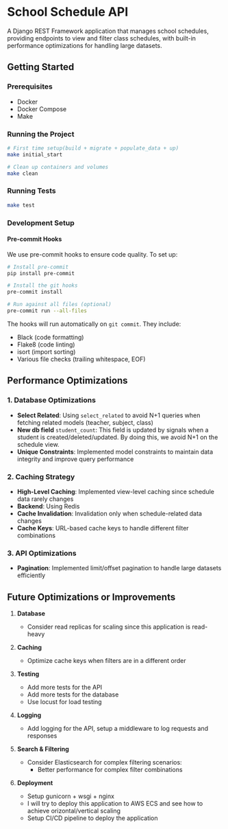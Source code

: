 # School Schedule API

A Django REST Framework application that manages school schedules, providing endpoints to view and filter class schedules, with built-in performance optimizations for handling large datasets.

## Getting Started

### Prerequisites
- Docker
- Docker Compose
- Make

### Running the Project

```bash
# First time setup(build + migrate + populate_data + up)
make initial_start

# Clean up containers and volumes
make clean
```

### Running Tests

```bash
make test
```

### Development Setup

#### Pre-commit Hooks

We use pre-commit hooks to ensure code quality. To set up:

```bash
# Install pre-commit
pip install pre-commit

# Install the git hooks
pre-commit install

# Run against all files (optional)
pre-commit run --all-files
```

The hooks will run automatically on `git commit`. They include:
- Black (code formatting)
- Flake8 (code linting)
- isort (import sorting)
- Various file checks (trailing whitespace, EOF)

## Performance Optimizations

### 1. Database Optimizations
- **Select Related**: Using `select_related` to avoid N+1 queries when fetching related models (teacher, subject, class)
- **New db field** `student_count`: This field is updated by signals when a student is created/deleted/updated. By doing this, we avoid N+1 on the schedule view.
- **Unique Constraints**: Implemented model constraints to maintain data integrity and improve query performance

### 2. Caching Strategy
- **High-Level Caching**: Implemented view-level caching since schedule data rarely changes
- **Backend**: Using Redis
- **Cache Invalidation**: Invalidation only when schedule-related data changes
- **Cache Keys**: URL-based cache keys to handle different filter combinations

### 3. API Optimizations
- **Pagination**: Implemented limit/offset pagination to handle large datasets efficiently

## Future Optimizations or Improvements

1. **Database**
   - Consider read replicas for scaling since this application is read-heavy

2. **Caching**
   - Optimize cache keys when filters are in a different order

3. **Testing**
   - Add more tests for the API
   - Add more tests for the database
   - Use locust for load testing

4. **Logging**
   - Add logging for the API, setup a middleware to log requests and responses

5. **Search & Filtering**
    - Consider Elasticsearch for complex filtering scenarios:
      - Better performance for complex filter combinations

6. **Deployment**
   - Setup gunicorn + wsgi + nginx
   - I will try to deploy this application to AWS ECS and see how to achieve orizontal/vertical scaling
   - Setup CI/CD pipeline to deploy the application

